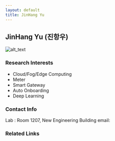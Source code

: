 ```yaml
---
layout: default
title: JinHang Yu
---
```


## JinHang Yu (진항우)
![alt_text](../assets/img/profile_JinHangYu.png)

### Research Interests
- Cloud/Fog/Edge Computing
- Meter
- Smart Gateway
- Auto Onboarding
- Deep Learning

### Contact Info
Lab : Room 1207, New Engineering Building
email: 

### Related Links

